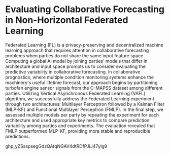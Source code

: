 # Evaluating Collaborative Forecasting in Non-Horizontal Federated Learning
Federated Learning (FL) is a privacy-preserving and decentralized machine learning approach that requires attention in collaborative forecasting problems when parties do not share the same input feature space. Computing a global AI model by joining parties' models that differ in architecture and input space prompts us to consider evaluating the predictive variability in collaborative forecasting.  In collaborative prognostics, where multiple condition monitoring systems enhance the machinery's useful lifetime forecast, our approach begins by partitioning turbofan engine sensor signals from the C-MAPSS dataset among different parties. Utilizing  Vertical Asynchronous Federated Learning (VAFL) algorithm, we successfully address the Federated Learning experiment through two architectures: Multilayer Perceptron followed by a Kalman Filter (MLP-KF) and Functional Multilayer Perceptron (FMLP). In the final step, we assessed multiple models per party by repeating the experiment for each architecture and used appropriate key metrics to compare prediction variability among parties and experiments. The evaluation revealed that FMLP outperformed MLP-KF, providing more stable and reproducible predictions.


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
